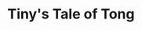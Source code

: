 <!-- wiki-header-section:start -->
# Tiny's Tale of Tong
<!--
_The Beetle and the Halfling, A Cilladril Folk Story_

<img src="wiki_images/Tiny's Tale of Tong.png"><i>Tong the dung beetle rolling a shining ball of waste through Cilladril, with Tiny riding atop</i></img>

> _"If you ever see a mountain move, don't run—climb aboard and hold on tight!"_
> **—Tiny**



<!-- wiki-header-section:end -->
<!--
**Bin:** [[Scape]]
**Basin:** [[Sacrus]]
**Eco:** [[Toma]] (South [[Usaka]], [[Hypri's Fall]]) of [[Toman Ecoss]]
**Kingdom:** [[Bluma]] + [[Nesa]]
**Phylum:** [[Leiqua]]  
**Class:** [[Usakan Growth]]  
**Order:** [[Cilladril]]

## The Tale

Once, when the grass was greenest and the trash piles were tall, I—Tiny, the smallest halfling in Cilladril—met Tong, the biggest beetle in all the world. Tong was rolling a dung-ball so grand it sparkled with Hypri glass and bits of old clockwork. I waved and shouted, "Need a hand, friend?" and Tong, with a voice like thunder in a barrel, said, "Hop on, Tiny!"

We rolled through the city, squishing trash and singing songs. The children cheered, the elders waved, and the grass parted before us. Tong told me stories of the old days, when he was just a little grub and the city was only a dream in Sibannac's mind.

But Tong gave me a warning: "Never poke my belly, and never steal my dung-ball. I only bite the mean and the greedy." I promised, and we rolled on, making the city cleaner and the day brighter.

When dusk came, Tong hummed a tune that made the grass dance, and I slid off his back, waving goodbye. Now, whenever you hear the grass singing at sunset, that's Tong and me, keeping Cilladril rolling along.

## Moral

Be kind to the helpers of the city, and they'll carry you far. But if you trouble Tong, beware—he's gentle, but not to those who harm the Growth.

## Related Wiki Pages

- [[Cilladril]]
- [[Tong]]
- [[Sibannac]]
- [[Usakan Growth]]

-->

<!-- not-for-live-publishing:start -->
<!-- obsidian-pull:start -->

<!-- obsidian-pull:end -->
<!-- not-for-live-publishing:end -->